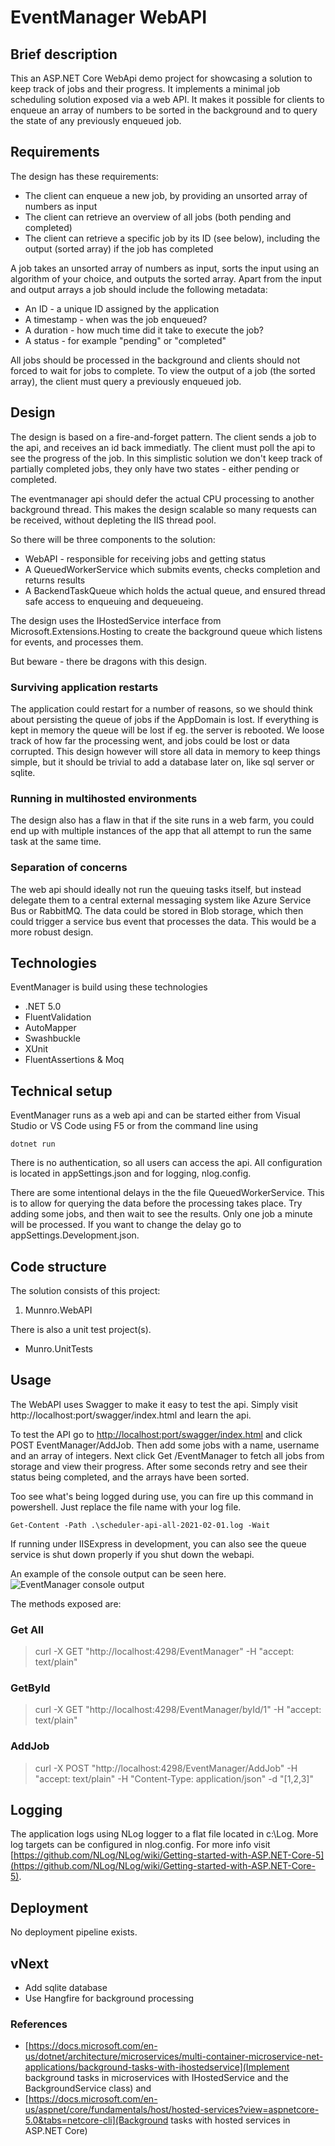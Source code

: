 # EventManager WebAPI

## Brief description
This an ASP.NET Core WebApi demo project for showcasing a solution to keep track of jobs and their progress.
It implements a minimal job scheduling solution exposed via a web API. It makes it possible for clients to enqueue an array of numbers to be
sorted in the background and to query the state of any previously enqueued job.

## Requirements
The design has these requirements:

* The client can enqueue a new job, by providing an unsorted array of numbers as input
* The client can retrieve an overview of all jobs (both pending and completed)
* The client can retrieve a specific job by its ID (see below), including the output (sorted array) if the job has completed

A job takes an unsorted array of numbers as input, sorts the input using an algorithm of your choice, and outputs the sorted array. 
Apart from the input and output arrays a job should include the following metadata:

* An ID - a unique ID assigned by the application
* A timestamp - when was the job enqueued?
* A duration - how much time did it take to execute the job?
* A status - for example "pending" or "completed"

All jobs should be processed in the background and clients should not forced to wait for jobs to complete.
To view the output of a job (the sorted array), the client must query a previously enqueued job.


## Design
The design is based on a fire-and-forget pattern. The client sends a job to the api, and receives an id back immediatly. The client must poll the api 
to see the progress of the job. In this simplistic solution we don't keep track of partially completed jobs, they only have two states - either pending or completed.

The eventmanager api should defer the actual CPU processing to another background thread. This makes the design scalable so many requests can be received, without depleting the IIS thread pool.

So there will be three components to the solution:
* WebAPI - responsible for receiving jobs and getting status
* A QueuedWorkerService which submits events, checks completion and returns results
* A BackendTaskQueue which holds the actual queue, and ensured thread safe access to enqueuing and dequeueing.

The design uses the IHostedService interface from Microsoft.Extensions.Hosting to create the background queue which listens for events, and processes them.

But beware - there be dragons with this design.

### Surviving application restarts
The application could restart for a number of reasons, so we should think about persisting the queue of jobs if the AppDomain is lost. 
If everything is kept in memory the queue will be lost if eg. the server is rebooted. We loose track of how far the processing went, and jobs could be lost or data corrupted. 
This design however will store all data in memory to keep things simple, but it should be trivial to add a database later on, like sql server or sqlite.

### Running in multihosted environments
The design also has a flaw in that if the site runs in a web farm, you could end up with multiple instances of the app that all attempt to run the same task at the same time.

### Separation of concerns
The web api should ideally not run the queuing tasks itself, but instead delegate them to a central external messaging system like Azure Service Bus or RabbitMQ.
The data could be stored in Blob storage, which then could trigger a service bus event that processes the data. This would be a more robust design.


## Technologies
EventManager is build using these technologies 
* .NET 5.0
* FluentValidation
* AutoMapper
* Swashbuckle
* XUnit
* FluentAssertions & Moq

## Technical setup
EventManager runs as a web api and can be started either from Visual Studio or VS Code using F5 or from the command line using

```
dotnet run
```

There is no authentication, so all users can access the api.
All configuration is located in appSettings.json and for logging, nlog.config.

There are some intentional delays in the the file QueuedWorkerService. This is to allow for querying the data before the processing takes place.
Try adding some jobs, and then wait to see the results. Only one job a minute will be processed. If you want to change the delay go to appSettings.Development.json.


## Code structure
The solution consists of this project:

1. Munnro.WebAPI

There is also a unit test project(s).
* Munro.UnitTests


## Usage
The WebAPI uses Swagger to make it easy to test the api. Simply visit http://localhost:port/swagger/index.html and learn the api. 

To test the API go to [http://localhost:port/swagger/index.html](http://localhost:port/swagger/index.html) and click POST EventManager/AddJob.
Then add some jobs with a name, username and an array of integers.
Next click Get /EventManager to fetch all jobs from storage and view their progress.
After some seconds retry and see their status being completed, and the arrays have been sorted.

Too see what's being logged during use, you can fire up this command in powershell. Just replace the file name with your log file.

```
Get-Content -Path .\scheduler-api-all-2021-02-01.log -Wait
```

If running under IISExpress in development, you can also see the queue service is shut down properly if you shut down the webapi.

An example of the console output can be seen here.
![EventManager console output](https://i.imgur.com/dNNJuOx.png)


The methods exposed are:

### Get All
> curl -X GET "http://localhost:4298/EventManager" -H  "accept: text/plain"

### GetById
> curl -X GET "http://localhost:4298/EventManager/byId/1" -H  "accept: text/plain"

### AddJob
> curl -X POST "http://localhost:4298/EventManager/AddJob" -H  "accept: text/plain" -H  "Content-Type: application/json" -d "[1,2,3]"


## Logging
The application logs using NLog logger to a flat file located in c:\Log. More log targets can be configured in nlog.config. For more info visit [https://github.com/NLog/NLog/wiki/Getting-started-with-ASP.NET-Core-5](https://github.com/NLog/NLog/wiki/Getting-started-with-ASP.NET-Core-5).

## Deployment
No deployment pipeline exists.

## vNext
* Add sqlite database
* Use Hangfire for background processing

### References
* [https://docs.microsoft.com/en-us/dotnet/architecture/microservices/multi-container-microservice-net-applications/background-tasks-with-ihostedservice](Implement background tasks in microservices with IHostedService and the BackgroundService class) and 
* [https://docs.microsoft.com/en-us/aspnet/core/fundamentals/host/hosted-services?view=aspnetcore-5.0&tabs=netcore-cli](Background tasks with hosted services in ASP.NET Core)
